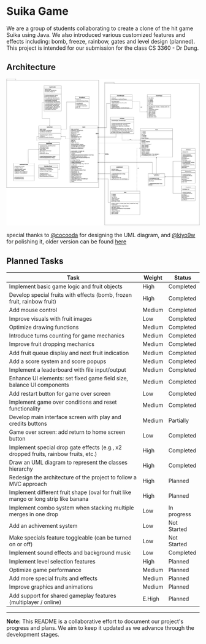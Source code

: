# Suika Game

We are a group of students collaborating to create a clone of the hit game Suika using Java. We also introduced various customized features and effects including: bomb, freeze, rainbow, gates and level design (planned). This project is intended for our submission for the class CS 3360 - Dr Dung.

## Architecture
<img src="src/resources/architecture/ver3.png" alt="Class Diagram">

special thanks to [@cocooda](https://github.com/cocooda) for designing the UML diagram, and [@kiyo9w](https://github.com/kiyo9w) for polishing it, older version can be found [here](https://github.com/kiyo9w/SuikaGame/tree/main/src/resources/architecture)

## Planned Tasks

| Task                                                                                | Weight | Status       |
|-------------------------------------------------------------------------------------|--------|--------------|
| Implement basic game logic and fruit objects                                        | High   | Completed    |
| Develop special fruits with effects (bomb, frozen fruit, rainbow fruit)             | High   | Completed    |
| Add mouse control                                                                   | Medium | Completed    |
| Improve visuals with fruit images                                                   | Low    | Completed    |
| Optimize drawing functions                                                          | Medium | Completed    |
| Introduce turns counting for game mechanics                                         | Medium | Completed    |
| Improve fruit dropping mechanics                                                    | Medium | Completed    |
| Add fruit queue display and next fruit indication                                   | Medium | Completed    |
| Add a score system and score popups                                                 | Medium | Completed    |
| Implement a leaderboard with file input/output                                      | Medium | Completed    |
| Enhance UI elements: set fixed game field size, balance UI components               | Medium | Completed    |
| Add restart button for game over screen                                             | Low    | Completed    |
| Implement game over conditions and reset functionality                              | Medium | Completed    |
| Develop main interface screen with play and credits buttons                         | Medium | Partially    |
| Game over screen: add return to home screen button                                  | Low    | Completed    |
| Implement special drop gate effects (e.g., x2 dropped fruits, rainbow fruits, etc.) | High   | Completed    |
| Draw an UML diagram to represent the classes hierarchy                              | High   | Completed    |
| Redesign the architecture of the project to follow a MVC approach                   | High   | Planned      |
| Implement different fruit shape (oval for fruit like mango or long strip like banana| High   | Planned      |
| Implement combo system when stacking multiple merges in one drop                    | Low    | In progress  |
| Add an achivement system                                                            | Low    | Not Started  |
| Make specials feature toggleable (can be turned on or off)                          | Low    | Not Started  |
| Implement sound effects and background music                                        | Low    | Completed    |
| Implement level selection features                                                  | High   | Planned      |
| Optimize game performance                                                           | Medium | Planned      |
| Add more special fruits and effects                                                 | Medium | Planned      |
| Improve graphics and animations                                                     | Medium | Planned      |
| Add support for shared gameplay features (multiplayer / online)                     | E.High | Planned      |

---

**Note:** This README is a collaborative effort to document our project's progress and plans. We aim to keep it updated as we advance through the development stages.
